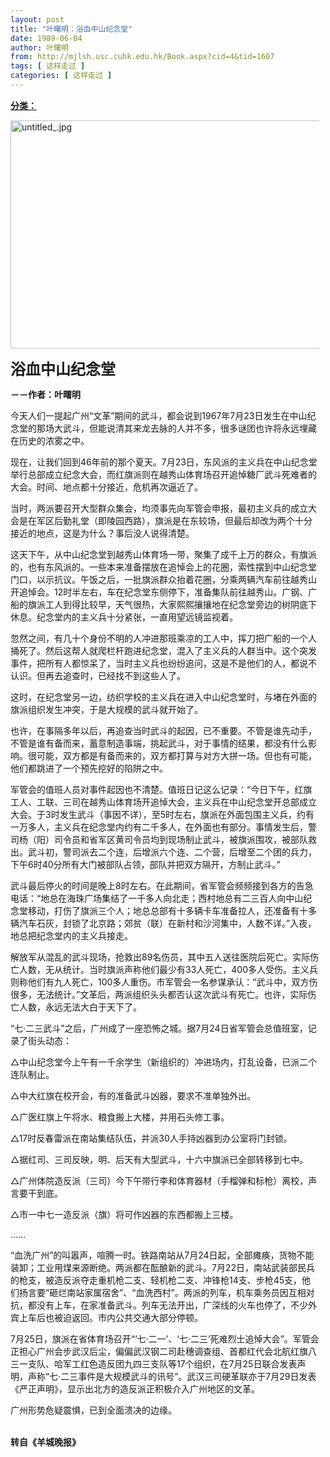 ```yaml
---
layout: post
title: "叶曙明：浴血中山纪念堂"
date: 1989-06-04
author: 叶曙明
from: http://mjlsh.usc.cuhk.edu.hk/Book.aspx?cid=4&tid=1607
tags: [ 这样走过 ]
categories: [ 这样走过 ]
---
```


<div style="margin: 15px 10px 10px 0px;">
 <div>
  <span id="ctl00_ContentPlaceHolder1_chapter1_SubjectLabel" style="font-weight:bold;text-decoration:underline;">
   分类：
  </span>
 </div>
 <p>
  <img align="top" alt="untitled_.jpg" border="0" height="365" src="http://mjlsh.usc.cuhk.edu.hk/medias/contents/1607/untitled_.jpg" width="550"/>
 </p>
 <p>
  <strong>
   <font size="5">
    浴血中山纪念堂
   </font>
  </strong>
 </p>
 <p>
  <strong>
   －－作者：叶曙明
  </strong>
 </p>
 <p>
  今天人们一提起广州“文革”期间的武斗，都会说到1967年7月23日发生在中山纪念堂的那场大武斗，但能说清其来龙去脉的人并不多，很多谜团也许将永远埋藏在历史的浓雾之中。
 </p>
 <p>
  现在，让我们回到46年前的那个夏天。7月23日，东风派的主义兵在中山纪念堂举行总部成立纪念大会，而红旗派则在越秀山体育场召开追悼糖厂武斗死难者的大会。时间、地点都十分接近，危机再次逼近了。
 </p>
 <p>
  当时，两派要召开大型群众集会，均须事先向军管会申报，最初主义兵的成立大会是在军区后勤礼堂（即陵园西路），旗派是在东较场，但最后却改为两个十分接近的地点，这是为什么？事后没人说得清楚。
 </p>
 <p>
  这天下午，从中山纪念堂到越秀山体育场一带，聚集了成千上万的群众，有旗派的，也有东风派的。一些本来准备摆放在追悼会上的花圈，索性摆到中山纪念堂门口，以示抗议。午饭之后，一批旗派群众抬着花圈，分乘两辆汽车前往越秀山开追悼会。12时半左右，车在纪念堂东侧停下，准备集队前往越秀山。广钢、广船的旗派工人到得比较早，天气很热，大家熙熙攘攘地在纪念堂旁边的树阴底下休息。纪念堂内的主义兵十分紧张，一直用望远镜监视着。
 </p>
 <p>
  忽然之间，有几十个身份不明的人冲进那班乘凉的工人中，挥刀把广船的一个人捅死了。然后这帮人就爬栏杆跑进纪念堂，混入了主义兵的人群当中。这个突发事件，把所有人都惊呆了，当时主义兵也纷纷追问，这是不是他们的人，都说不认识。但再去追查时，已经找不到这些人了。
 </p>
 <p>
  这时，在纪念堂另一边，纺织学校的主义兵在进入中山纪念堂时，与堵在外面的旗派组织发生冲突，于是大规模的武斗就开始了。
 </p>
 <p>
  也许，在事隔多年以后，再追查当时武斗的起因，已不重要。不管是谁先动手，不管是谁有备而来，蓄意制造事端，挑起武斗，对于事情的结果，都没有什么影响。很可能，双方都是有备而来的，双方都打算与对方大拼一场。但也有可能，他们都跳进了一个预先挖好的陷阱之中。
 </p>
 <p>
  军管会的值班人员对事件起因也不清楚。值班日记这么记录：“今日下午，红旗工人、工联、三司在越秀山体育场开追悼大会，主义兵在中山纪念堂开总部成立大会。于3时发生武斗（事因不详），至5时左右，旗派在外面包围主义兵，约有一万多人，主义兵在纪念堂内约有二千多人，在外面也有部分。事情发生后，警司杨（阳）司令员和省军区黄司令员均到现场制止武斗，被旗派围攻，被部队救出。武斗初，警司派去二个连，后增派六个连、二个营，后增至二个团的兵力，下午6时40分所有大门被部队占领，部队并把双方隔开，方制止武斗。”
 </p>
 <p>
  武斗最后停火的时间是晚上8时左右。在此期间，省军管会频频接到各方的告急电话：“地总在海珠广场集结了一千多人向北走；西村地总有二三百人向中山纪念堂移动，打伤了旗派三个人；地总总部有十多辆卡车准备拉人，还准备有十多辆汽车石灰，封锁了北京路；郊贫（联）在新村和沙河集中，人数不详。”入夜，地总把纪念堂内的主义兵接走。
 </p>
 <p>
  解放军从混乱的武斗现场，抢救出89名伤员，其中五人送往医院后死亡。实际伤亡人数，无从统计。当时旗派声称他们最少有33人死亡，400多人受伤。主义兵则称他们有九人死亡，100多人重伤。市军管会一名参谋承认：“武斗中，双方伤很多，无法统计。”文革后，两派组织头头都否认这次武斗有死亡。也许，实际伤亡人数，永远无法大白于天下了。
 </p>
 <p>
  “七·二三武斗”之后，广州成了一座恐怖之城。据7月24日省军管会总值班室，记录了街头动态：
 </p>
 <p>
  △中山纪念堂今上午有一千余学生（新组织的）冲进场内，打乱设备，已派二个连队制止。
 </p>
 <p>
  △中大红旗在校开会，有的准备武斗凶器，要求不准单独外出。
 </p>
 <p>
  △广医红旗上午将水、粮食搬上大楼，并用石头修工事。
 </p>
 <p>
  △17时反春雷派在南站集结队伍，并派30人手持凶器到办公室将门封锁。
 </p>
 <p>
  △据红司、三司反映，明、后天有大型武斗，十六中旗派已全部转移到七中。
 </p>
 <p>
  △广州体院造反派（三司）今下午带行李和体育器材（手榴弹和标枪）离校，声言要干到底。
 </p>
 <p>
  △市一中七一造反派（旗）将可作凶器的东西都搬上三楼。
 </p>
 <p>
  ……
 </p>
 <p>
  “血洗广州”的叫嚣声，喧腾一时。铁路南站从7月24日起，全部瘫痪，货物不能装卸；工业用煤来源断绝。两派都在酝酿新的武斗。7月22日，南站武装部民兵的枪支，被造反派夺走重机枪二支、轻机枪二支、冲锋枪14支、步枪45支，他们扬言要“砸烂南站家属宿舍”、“血洗西村”。两派的列车，机车乘务员因互相对抗，都没有上车，在家准备武斗。列车无法开出，广深线的火车也停了，不少外宾上车后也被迫返回。市内公共交通大部分停顿。
 </p>
 <p>
  7月25日，旗派在省体育场召开“‘七·二一’、‘七·二三’死难烈士追悼大会”。军管会正担心广州会步武汉后尘，偏偏武汉钢二司赴穗调查组、首都红代会北航红旗八三一支队、哈军工红色造反团九四三支队等17个组织，在7月25日联合发表声明，声称“七·二三事件是大规模武斗的讯号”。武汉三司硬革联亦于7月29日发表《严正声明》，显示出北方的造反派正积极介入广州地区的文革。
 </p>
 <p>
  广州形势危疑震惧，已到全面溃决的边缘。
 </p>
 <p>
  <br/>
  <strong>
   转自《羊城晚报》
  </strong>
 </p>
</div>

